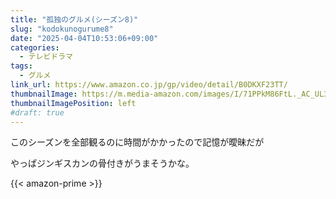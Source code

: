 ```yaml
---
title: "孤独のグルメ(シーズン8)"
slug: "kodokunogurume8"
date: "2025-04-04T10:53:06+09:00"
categories:
  - テレビドラマ
tags:
  - グルメ
link_url: https://www.amazon.co.jp/gp/video/detail/B0DKXF23TT/
thumbnailImage: https://m.media-amazon.com/images/I/71PPkM86FtL._AC_UL320_.jpg
thumbnailImagePosition: left
#draft: true
---
```

このシーズンを全部観るのに時間がかかったので記憶が曖昧だが
<!--more-->
やっぱジンギスカンの骨付きがうまそうかな。

{{< amazon-prime >}}
